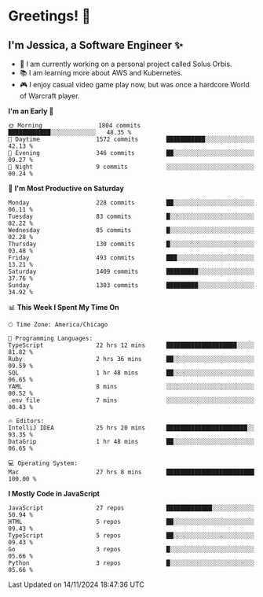 # Greetings! 🧠

## I'm Jessica, a Software Engineer :sparkles:

- 🌟 I am currently working on a personal project called Solus Orbis.
- 📚 I am learning more about AWS and Kubernetes.
- 🎮 I enjoy casual video game play now, but was once a hardcore World of Warcraft player.

<!--START_SECTION:waka-->
**I'm an Early 🐤** 

```text
🌞 Morning                1804 commits        ████████████░░░░░░░░░░░░░   48.35 % 
🌆 Daytime                1572 commits        ███████████░░░░░░░░░░░░░░   42.13 % 
🌃 Evening                346 commits         ██░░░░░░░░░░░░░░░░░░░░░░░   09.27 % 
🌙 Night                  9 commits           ░░░░░░░░░░░░░░░░░░░░░░░░░   00.24 % 
```
📅 **I'm Most Productive on Saturday** 

```text
Monday                   228 commits         ██░░░░░░░░░░░░░░░░░░░░░░░   06.11 % 
Tuesday                  83 commits          █░░░░░░░░░░░░░░░░░░░░░░░░   02.22 % 
Wednesday                85 commits          █░░░░░░░░░░░░░░░░░░░░░░░░   02.28 % 
Thursday                 130 commits         █░░░░░░░░░░░░░░░░░░░░░░░░   03.48 % 
Friday                   493 commits         ███░░░░░░░░░░░░░░░░░░░░░░   13.21 % 
Saturday                 1409 commits        █████████░░░░░░░░░░░░░░░░   37.76 % 
Sunday                   1303 commits        █████████░░░░░░░░░░░░░░░░   34.92 % 
```


📊 **This Week I Spent My Time On** 

```text
🕑︎ Time Zone: America/Chicago

💬 Programming Languages: 
TypeScript               22 hrs 12 mins      ████████████████████░░░░░   81.82 % 
Ruby                     2 hrs 36 mins       ██░░░░░░░░░░░░░░░░░░░░░░░   09.59 % 
SQL                      1 hr 48 mins        ██░░░░░░░░░░░░░░░░░░░░░░░   06.65 % 
YAML                     8 mins              ░░░░░░░░░░░░░░░░░░░░░░░░░   00.52 % 
.env file                7 mins              ░░░░░░░░░░░░░░░░░░░░░░░░░   00.43 % 

🔥 Editors: 
IntelliJ IDEA            25 hrs 20 mins      ███████████████████████░░   93.35 % 
DataGrip                 1 hr 48 mins        ██░░░░░░░░░░░░░░░░░░░░░░░   06.65 % 

💻 Operating System: 
Mac                      27 hrs 8 mins       █████████████████████████   100.00 % 
```

**I Mostly Code in JavaScript** 

```text
JavaScript               27 repos            █████████████░░░░░░░░░░░░   50.94 % 
HTML                     5 repos             ██░░░░░░░░░░░░░░░░░░░░░░░   09.43 % 
TypeScript               5 repos             ██░░░░░░░░░░░░░░░░░░░░░░░   09.43 % 
Go                       3 repos             █░░░░░░░░░░░░░░░░░░░░░░░░   05.66 % 
Python                   3 repos             █░░░░░░░░░░░░░░░░░░░░░░░░   05.66 % 
```




 Last Updated on 14/11/2024 18:47:36 UTC
<!--END_SECTION:waka-->

<!--
**jessikuh/jessikuh** is a ✨ _special_ ✨ repository because its `README.md` (this file) appears on your GitHub profile.

Here are some ideas to get you started:

- 🔭 I’m currently working on ...
- 🌱 I’m currently learning ...
- 👯 I’m looking to collaborate on ...
- 🤔 I’m looking for help with ...
- 💬 Ask me about ...
- 📫 How to reach me: ...
- 😄 Pronouns: ...
- ⚡ Fun fact: ...
-->
